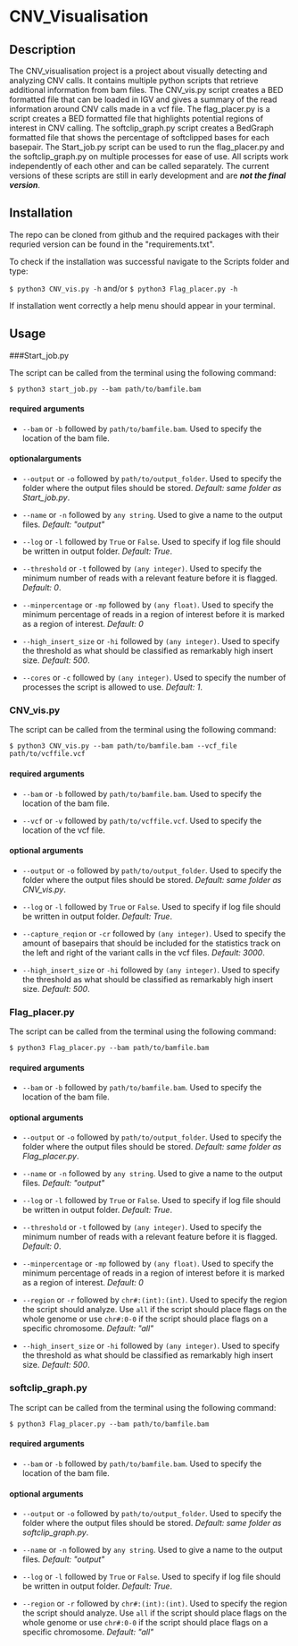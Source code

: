 # CNV_Visualisation

## Description

The CNV_visualisation project is a project about visually detecting and analyzing CNV calls. It contains multiple python
scripts that retrieve additional information from bam files. The CNV_vis.py script creates a BED formatted file that can
be loaded in IGV and gives a summary of the read information around CNV calls made in a vcf file. The flag_placer.py is
a script creates a BED formatted file that highlights potential regions of interest in CNV calling. The softclip_graph.py
script creates a BedGraph formatted file that shows the percentage of softclipped bases for each basepair. The Start_job.py
script can be used to run the flag_placer.py and the softclip_graph.py on multiple processes for ease of use. All scripts
work independently of each other and can be called separately. The current versions of these scripts are still in early 
development and are ***not the final version***.

## Installation
The repo can be cloned from github and the required packages with their requried version can be found in the "requirements.txt".


To check if the installation was successful navigate to the Scripts folder and type:

`$ python3 CNV_vis.py -h` and/or `$ python3 Flag_placer.py -h`

If installation went correctly a help menu should appear in your terminal.

## Usage

###Start_job.py

The script can be called from the terminal using the following command:

`$ python3 start_job.py --bam path/to/bamfile.bam`

#### required arguments
- `--bam` or `-b` followed by `path/to/bamfile.bam`. Used to specify the location of the bam file.

#### optionalarguments

- `--output` or `-o` followed by `path/to/output_folder`. Used to specify the folder where the output files should be stored.
*Default: same folder as Start_job.py*.
  
- `--name` or `-n` followed by `any string`. Used to give a name to the output files. *Default: "output"*
  

- `--log` or `-l` followed by `True` or `False`. Used to specify if log file should be written in output folder. 
*Default: True*.
  

- `--threshold` or `-t` followed by `(any integer)`. Used to specify the minimum number of reads with a relevant feature
before it is flagged. *Default: 0*.
  

- `--minpercentage` or `-mp` followed by `(any float)`. Used to specify the minimum percentage of reads in a region of
interest before it is marked as a region of interest. *Default: 0*
  
  
- `--high_insert_size` or `-hi` followed by `(any integer)`. Used to specify the threshold as what should be classified
as remarkably high insert size. *Default: 500*.
  

- `--cores` or `-c` followed by `(any integer)`. Used to specify the number of processes the script is allowed to use. 
  *Default: 1*.
  

### CNV_vis.py
The script can be called from the terminal using the following command:

`$ python3 CNV_vis.py --bam path/to/bamfile.bam --vcf_file path/to/vcffile.vcf`


#### required arguments
- `--bam` or `-b` followed by `path/to/bamfile.bam`. Used to specify the location of the bam file.
  

- `--vcf` or `-v` followed by `path/to/vcffile.vcf`. Used to specify the location of the vcf file.

#### optional arguments

- `--output` or `-o` followed by `path/to/output_folder`. Used to specify the folder where the output files should be stored.
*Default: same folder as CNV_vis.py*.
  

- `--log` or `-l` followed by `True` or `False`. Used to specify if log file should be written in output folder. 
*Default: True*.
  
  
- `--capture_reqion` or `-cr` followed by `(any integer)`. Used to specify the amount of basepairs that should be
  included for the statistics track on the left and right of the variant calls in the vcf files. *Default: 3000*.
  
  
- `--high_insert_size` or `-hi` followed by `(any integer)`. Used to specify the threshold as what should be classified
as remarkably high insert size. *Default: 500*.
  
### Flag_placer.py
The script can be called from the terminal using the following command:

`$ python3 Flag_placer.py --bam path/to/bamfile.bam`


#### required arguments
- `--bam` or `-b` followed by `path/to/bamfile.bam`. Used to specify the location of the bam file.

#### optional arguments
- `--output` or `-o` followed by `path/to/output_folder`. Used to specify the folder where the output files should be stored.
*Default: same folder as Flag_placer.py*.
  

- `--name` or `-n` followed by `any string`. Used to give a name to the output files. *Default: "output"*
  

- `--log` or `-l` followed by `True` or `False`. Used to specify if log file should be written in output folder. 
*Default: True*.
  

- `--threshold` or `-t` followed by `(any integer)`. Used to specify the minimum number of reads with a relevant feature
before it is flagged. *Default: 0*.
  

- `--minpercentage` or `-mp` followed by `(any float)`. Used to specify the minimum percentage of reads in a region of
interest before it is marked as a region of interest. *Default: 0*
  

- `--region` or `-r` followed by `chr#:(int):(int)`. Used to specify the region the script should analyze. Use `all` if 
the script should place flags on the whole genome or use `chr#:0-0` if the script should place flags on a specific 
  chromosome. *Default: "all"*
  
- `--high_insert_size` or `-hi` followed by `(any integer)`. Used to specify the threshold as what should be classified
as remarkably high insert size. *Default: 500*.
  
### softclip_graph.py

The script can be called from the terminal using the following command:

`$ python3 Flag_placer.py --bam path/to/bamfile.bam`


#### required arguments
- `--bam` or `-b` followed by `path/to/bamfile.bam`. Used to specify the location of the bam file.

#### optional arguments
- `--output` or `-o` followed by `path/to/output_folder`. Used to specify the folder where the output files should be stored.
*Default: same folder as softclip_graph.py*.
  

- `--name` or `-n` followed by `any string`. Used to give a name to the output files. *Default: "output"*
  

- `--log` or `-l` followed by `True` or `False`. Used to specify if log file should be written in output folder. 
*Default: True*.
  

- `--region` or `-r` followed by `chr#:(int):(int)`. Used to specify the region the script should analyze. Use `all` if 
the script should place flags on the whole genome or use `chr#:0-0` if the script should place flags on a specific 
  chromosome. *Default: "all"*
  

